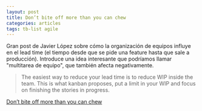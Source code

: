 ```yaml
---
layout: post
title: Don’t bite off more than you can chew
categories: articles
tags: tb-list agile
---
```


Gran post de Javier López sobre cómo la organización de equipos influye en el lead time (el tiempo desde que se pide una feature hasta que sale a producción). Introduce una idea interesante que podríamos llamar "multitarea de equipo", que también afecta negativamente.

> The easiest way to reduce your lead time is to reduce WIP inside the team. This is what kanban proposes, put a limit in your WIP and focus on finishing the stories in progress.

[Don’t bite off more than you can chew](https://blog.devgenius.io/dont-bite-off-more-than-you-can-chew-261b8bd36af8)
